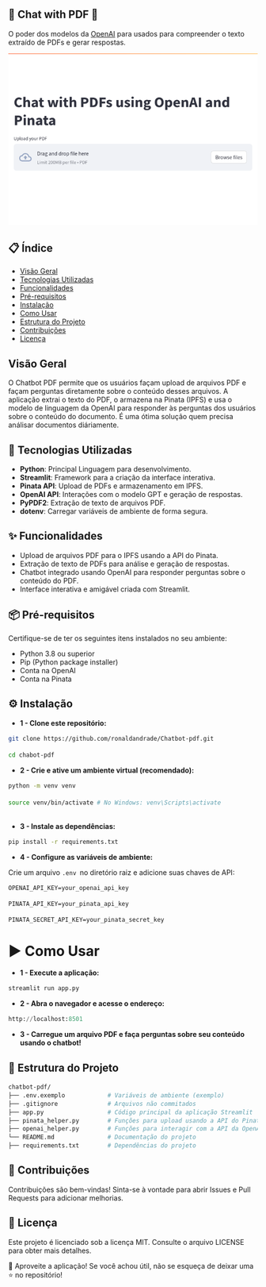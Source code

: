 ## 📄 Chat with PDF 🚀

O poder dos modelos da [OpenAI](https://openai.com/) para usados para compreender o texto extraído de PDFs e gerar respostas.

![chatbot-pdf.png](/assets/chatbot-pdf.png)

## 📋 Índice
- [Visão Geral](#visão-geral)
- [Tecnologias Utilizadas](#-tecnologias-utilizadas)
- [Funcionalidades](#-funcionalidades)
- [Pré-requisitos](#-pré-requisitos)
- [Instalação](#-instalação)
- [Como Usar](#-como-usar)
- [Estrutura do Projeto](#-estrutura-do-projeto)
- [Contribuições](#-contribuições)
- [Licença](#-licença)


## Visão Geral

O Chatbot PDF permite que os usuários façam upload de arquivos PDF e façam perguntas diretamente sobre o conteúdo desses arquivos. A aplicação extrai o texto do PDF, o armazena na Pinata (IPFS) e usa o modelo de linguagem da OpenAI para responder às perguntas dos usuários sobre o conteúdo do documento. É uma ótima solução quem precisa análisar documentos diáriamente.

## 🚀 Tecnologias Utilizadas

* **Python**: Principal Linguagem para desenvolvimento.
* **Streamlit**: Framework para a criação da interface interativa.
* **Pinata API**: Upload de PDFs e armazenamento em IPFS.
* **OpenAI API**: Interações com o modelo GPT e geração de respostas.
* **PyPDF2**: Extração de texto de arquivos PDF.
* **dotenv**:  Carregar variáveis de ambiente de forma segura.

## ✨ Funcionalidades
 
* Upload de arquivos PDF para o IPFS usando a API do Pinata.
* Extração de texto de PDFs para análise e geração de respostas.
* Chatbot integrado usando OpenAI para responder perguntas sobre o conteúdo do PDF.
* Interface interativa e amigável criada com Streamlit.

## 📦 Pré-requisitos

Certifique-se de ter os seguintes itens instalados no seu ambiente:

* Python 3.8 ou superior
* Pip (Python package installer)
* Conta na OpenAI
* Conta na Pinata

## ⚙️ Instalação

* **1 - Clone este repositório:**

``` bash
git clone https://github.com/ronaldandrade/Chatbot-pdf.git

cd chabot-pdf
```
* **2 - Crie e ative um ambiente virtual (recomendado):**
```bash
python -m venv venv

source venv/bin/activate # No Windows: venv\Scripts\activate
  
```

* **3 - Instale as dependências:**
```bash
pip install -r requirements.txt
```
* **4 - Configure as variáveis de ambiente:**

Crie um arquivo ``.env ``no diretório raiz e adicione suas chaves de API:

```env
OPENAI_API_KEY=your_openai_api_key

PINATA_API_KEY=your_pinata_api_key

PINATA_SECRET_API_KEY=your_pinata_secret_key
```

# ▶️ Como Usar


* **1 - Execute a aplicação:**

  
```python
streamlit run app.py
```
  

* **2 - Abra o navegador e acesse o endereço:**

```python
http://localhost:8501
```
* **3 - Carregue um arquivo PDF e faça perguntas sobre seu conteúdo usando o chatbot!**

  

## 📂 Estrutura do Projeto

  
```bash
chatbot-pdf/
├── .env.exemplo            # Variáveis de ambiente (exemplo)
├── .gitignore              # Arquivos não commitados
├── app.py                  # Código principal da aplicação Streamlit
├── pinata_helper.py        # Funções para upload usando a API do Pinata
├── openai_helper.py        # Funções para interagir com a API da OpenAI
└── README.md               # Documentação do projeto
├── requirements.txt        # Dependências do projeto

```
  
## 🤝 Contribuições
Contribuições são bem-vindas! Sinta-se à vontade para abrir Issues e Pull Requests para adicionar melhorias.

## 📜 Licença
Este projeto é licenciado sob a licença MIT. Consulte o arquivo LICENSE para obter mais detalhes.

🎉 Aproveite a aplicação! Se você achou útil, não se esqueça de deixar uma ⭐ no repositório!

